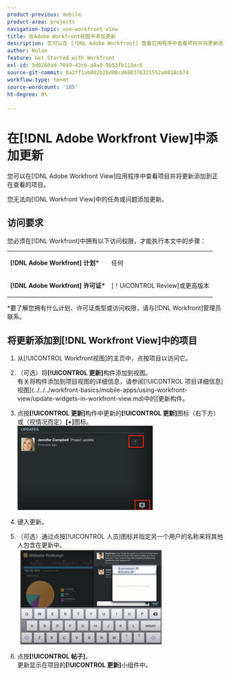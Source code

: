```yaml
---
product-previous: mobile
product-area: projects
navigation-topic: use-workfront-view
title: 在Adobe Workfront视图中添加更新
description: 您可以在 [!DNL Adobe Workfront] 查看应用程序中查看项目并将更新添加到正在查看的项目。
author: Nolan
feature: Get Started with Workfront
exl-id: 5d0260ad-7049-42c6-a8a0-9b53fb115ec6
source-git-commit: 0a2ff1ab802b2bd08cd680376321552a8018cb74
workflow-type: tm+mt
source-wordcount: '185'
ht-degree: 0%

---
```


# 在[!DNL Adobe Workfront View]中添加更新

您可以在[!DNL Adobe Workfront View]应用程序中查看项目并将更新添加到正在查看的项目。

您无法向[!DNL Workfront View]中的任务或问题添加更新。

## 访问要求

您必须在[!DNL Workfront]中拥有以下访问权限，才能执行本文中的步骤：

<table style="table-layout:auto"> 
 <col> 
 </col> 
 <col> 
 </col> 
 <tbody> 
  <tr> 
   <td role="rowheader"><strong>[!DNL Adobe Workfront] 计划*</strong></td> 
   <td> <p>任何</p> </td> 
  </tr> 
  <tr> 
   <td role="rowheader"><strong>[!DNL Adobe Workfront] 许可证*</strong></td> 
   <td> <p>[！UICONTROL Review]或更高版本</p> </td> 
  </tr> 
 </tbody> 
</table>

&#42;要了解您拥有什么计划、许可证类型或访问权限，请与[!DNL Workfront]管理员联系。

## 将更新添加到[!DNL Workfront View]中的项目

1. 从[!UICONTROL Workfront视图]的主页中，点按项目以访问它。
1. （可选）将&#x200B;**[!UICONTROL 更新]**&#x200B;构件添加到视图。\
   有关将构件添加到项目视图的详细信息，请参阅[!UICONTROL 项目详细信息]视图](../../../workfront-basics/mobile-apps/using-workfront-view/update-widgets-in-workfront-view.md)中的[更新构件。

1. 点按&#x200B;**[!UICONTROL 更新]**&#x200B;构件中更新的&#x200B;**[!UICONTROL 更新]**&#x200B;图标（右下方）或（视情况而定）**[+]**&#x200B;图标。\
   ![[!DNL workfront_view_updates_icon].png](assets/workfront-view-updates-icon-315x196.png)

1. 键入更新。
1. （可选）通过点按[!UICONTROL 人员]图标并指定另一个用户的名称来将其他人包含在更新中。\
   ![移动应用中的更新](assets/screen-shot-2014-002-21-at-2.57.44-pm-350x222.png)

1. 点按&#x200B;**[!UICONTROL 帖子]**。\
   更新显示在项目的&#x200B;**[!UICONTROL 更新]**&#x200B;小组件中。
